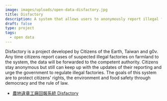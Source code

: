 ```yaml
---
image: images/uploads/open-data-disfactory.jpg
title: Disfactory
description: A system that allows users to anonymously report illegal factories on farmland.
draft: false
type: project
tags:
  - open data
---
```

Disfactory is a project developed by Citizens of the Earth, Taiwan and g0v. Any time citizens report cases of suspected illegal factories on farmland to the system, the data will be forwarded to the competent authority. Citizens stay anonymous but still can keep up with the updates of their reporting and urge the government to regulate illegal factories. The goals of this system are to protect citizens' rights, the environment and food safety through democracy and the rule of law.

- [農地違章工廠回報系統 Disfactory](https://disfactory.tw/#map=14.00/120.48504632216294/24.088258816482295)
